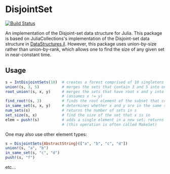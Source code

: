 # DisjointSet

[![Build Status](https://ci.appveyor.com/api/projects/status/github/byhill/DisjointSets.jl?svg=true)](https://ci.appveyor.com/project/byhill/DisjointSet-jl)

An implementation of the Disjoint-set data structure for Julia.
This package is based on JuliaCollections's implementation of the Disjoint-set data structure in
[DataStructures.jl](https://github.com/JuliaCollections/DataStructures.jl).
However, this package uses union-by-size rather than union-by-rank,
which allows one to find the size of any given set in near-constant time.

## Usage

```julia
s = IntDisjointSets(10)  # creates a forest comprised of 10 singletons
union!(s, 3, 5)          # merges the sets that contain 3 and 5 into one and returns the root of the new set
root_union!(s, x, y)     # merges the sets that have root x and y into one and returns the root of the new set
                         # (assumes x != y)
find_root!(s, 3)         # finds the root element of the subset that contains 3
in_same_set(s, x, y)     # determines whether x and y are in the same set
num_sets(s)              # returns the number of sets in s
set_size(s, x)           # find the size of the set that x is in
elem = push!(s)          # adds a single element in a new set; returns the new element
                         # (this operation is often called MakeSet)
```

One may also use other element types:

```julia
s = DisjointSets{AbstractString}(["a", "b", "c", "d"])
union!(s, "a", "b")
in_same_set(s, "c", "d")
push!(s, "f")
```
etc...
